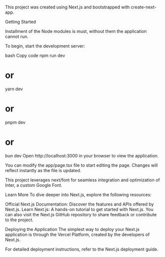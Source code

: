 This project was created using Next.js and bootstrapped with create-next-app.

Getting Started

Installment of the Node modules is must, without them the application cannot run.

To begin, start the development server:

bash
Copy code
npm run dev
# or
yarn dev
# or
pnpm dev
# or
bun dev
Open http://localhost:3000 in your browser to view the application.

You can modify the app/page.tsx file to start editing the page. Changes will reflect instantly as the file is updated.

This project leverages next/font for seamless integration and optimization of Inter, a custom Google Font.

Learn More
To dive deeper into Next.js, explore the following resources:

Official Next.js Documentation: Discover the features and APIs offered by Next.js.
Learn Next.js: A hands-on tutorial to get started with Next.js.
You can also visit the Next.js GitHub repository to share feedback or contribute to the project.

Deploying the Application
The simplest way to deploy your Next.js application is through the Vercel Platform, created by the developers of Next.js.

For detailed deployment instructions, refer to the Next.js deployment guide.